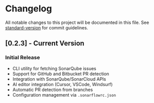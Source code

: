 # Changelog

All notable changes to this project will be documented in this file. See [standard-version](https://github.com/conventional-changelog/standard-version) for commit guidelines.

## [0.2.3] - Current Version

### Initial Release

- CLI utility for fetching SonarQube issues
- Support for GitHub and Bitbucket PR detection
- Integration with SonarQube/SonarCloud APIs
- AI editor integration (Cursor, VSCode, Windsurf)
- Automatic PR detection from branches
- Configuration management via `.sonarflowrc.json`

